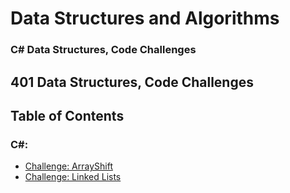 # Data Structures and Algorithms


### C# Data Structures, Code Challenges


## 401 Data Structures, Code Challenges

## Table of Contents

### C#:

- [Challenge: ArrayShift](c-sharp/Code-Challenges//ArrayShift)
- [Challenge: Linked Lists](Data-Structures/LinkedListLibrary)
